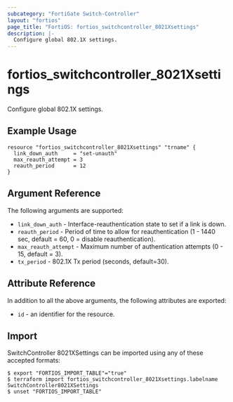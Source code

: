 ```yaml
---
subcategory: "FortiGate Switch-Controller"
layout: "fortios"
page_title: "FortiOS: fortios_switchcontroller_8021Xsettings"
description: |-
  Configure global 802.1X settings.
---
```


# fortios_switchcontroller_8021Xsettings
Configure global 802.1X settings.

## Example Usage

```hcl
resource "fortios_switchcontroller_8021Xsettings" "trname" {
  link_down_auth     = "set-unauth"
  max_reauth_attempt = 3
  reauth_period      = 12
}
```

## Argument Reference

The following arguments are supported:

* `link_down_auth` - Interface-reauthentication state to set if a link is down.
* `reauth_period` - Period of time to allow for reauthentication (1 - 1440 sec, default = 60, 0 = disable reauthentication).
* `max_reauth_attempt` - Maximum number of authentication attempts (0 - 15, default = 3).
* `tx_period` - 802.1X Tx period (seconds, default=30).


## Attribute Reference

In addition to all the above arguments, the following attributes are exported:
* `id` - an identifier for the resource.

## Import

SwitchController 8021XSettings can be imported using any of these accepted formats:
```
$ export "FORTIOS_IMPORT_TABLE"="true"
$ terraform import fortios_switchcontroller_8021Xsettings.labelname SwitchController8021XSettings
$ unset "FORTIOS_IMPORT_TABLE"
```
